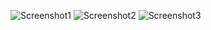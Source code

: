 ![Screenshot1](https://github.com/ErykNe/Chess-game/assets/110306022/9d48f916-10f5-4dd2-bc94-43d50a83d9b8)
![Screenshot2](https://github.com/ErykNe/Chess-game/assets/110306022/4df1fb7e-24ce-4cf1-be2d-f92fd2f1f060)
![Screenshot3](https://github.com/ErykNe/Chess-game/assets/110306022/fbac5a14-8dba-48e6-a260-7c747946a498)
